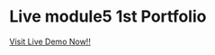  <h1>Live module5 1st Portfolio</h1>
<a href="https://rayhan60611.github.io/P_hero_module5_1st_portfolio/"> Visit Live Demo Now!!</a>
